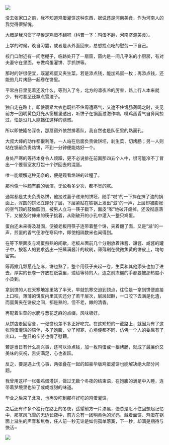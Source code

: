 ![](https://upload-images.jianshu.io/upload_images/6943526-40cf7cb25ee5f2bf.jpg?imageMogr2/auto-orient/strip%7CimageView2/2/w/1240)

没去张家口之前，我不知道鸡蛋灌饼这种东西，据说还是河南美食，作为河南人的我觉得很惭愧。

大概是我习惯了早餐是鸡蛋不翻吧（科普一下：鸡蛋不翻，河南济源美食）。

上学的时候，晚自习罢，或者是从外面回来，总想找点吃的慰劳一下自己。

校门口附近有一间老棚子，临路处开了一扇窗，窗内是一间几平米的小厨房，有对夫妻守在里面，专做鸡蛋灌饼、手抓饼等。

那时的饼很便宜，既灌鸡蛋又夹生菜。若是添点钱，能加鸡蛋一枚；再添点钱，还能煎几片烤肠一起卷在饼里。

平常白日里见着还没什么，等到入了冬，北方的凛夜冷的厉害，路上行人本来就少，有时甚至还飘点雪渣子。

独自走在路上，即使裹紧大衣也既挡不住周遭寒气，又遮不住饥肠轰鸣之时，突见前方一团明黄色灯光从窗框里透出，听饼子在锅面滋滋作响，嗅鸡蛋香气自鼻间掠过，怕是没几人能挡住这样的诱惑。

所以即使隆冬深夜，那扇窗外依然排着队，我自然也是队伍里的熟面孔。

大叔大婶的动作都很利落，一人站在后面负责做饼坯，剥生菜，切烤肠；另一人则站在锅前负责烙饼，不到一分钟便能烙好一个。

身处严寒的等待本身令人烦躁，更不必说排在前面那四五个人中，很可能冷不丁冒出一个要替室友打包十个饼回去的混蛋。

唯一能缓解这种无奈的，便是观看烙饼的过程了。

那也像一种颇有趣的表演，无论看多少次，都不觉的腻。

通常都是丈夫负责烙饼，他接过妻子递来的饼坯，随手“啪”的一下摔在抹了油的锅面上，浑圆的饼坯立即分了层，下层紧贴在铁锅上发出“滋”的一声，上层却被膨胀的空气顶的鼓做圆团，被男人立马一筷子戳下，面皮“嘭”地破开瘪掉，还没彻底落下，又被及时伸来的筷子挑着，从刚破开的小孔中灌入一整只鸡蛋。

蛋白还未来得及凝固，便被老板用筷子连带着整个饼，夹着翻了面，又是“滋”的一声，煎蛋的香气便渗在寒风中，即使相隔数米也闻得到。

在等下层面皮与鸡蛋煎熟的间歇，老板从面前几个分别放着辣酱、甜酱、咸酱的罐子中，按客人的要求选出一把蘸满酱汁的软刷，薄薄刷在微微焦黄的饼皮上，均匀密实。

等再撒几颗葱花芝麻，饼也熟了，整个用筷子夹起一卷，生菜和其他添头也加了进去，厚实的长卷一齐放在纸袋里，递给等待的人，连之前冻僵的手都要被那热度小小烫到。

拿到饼的人在天寒地冻里站了半天，早就饥寒交迫到顶点，往往是一拿到饼便直接上口咬。薄薄的饼皮内里其实还分了若干层次，层层起酥，一口咬下去满是化渣，而蛋黄夹在饼皮之间，都是熟的，但不老，嫩的清香。

再配着生菜的水脆与葱花芝麻的点缀，风味极好。

从饼店走回宿舍，一张饼也差不多正好吃完。在这短短的一截路上，就因为有了这张鸡蛋灌饼的陪伴，多了饱腹，少了彻寒，心境便都不同，仿佛一个人的委屈有了出口，一整日的辛劳也得了慰藉。

若是当日有什么高兴事，还可以添点钱，加一枚鸡蛋或一根烤肠，就成了最廉价又美味的庆祝，舌尖满足，心也雀跃。

反之，要是遇上伤心事，两张叠在一起的超豪华版鸡蛋灌饼也能解决绝大部分问题。

我曾用这样一张张鸡蛋灌饼，做过无数个冬夜的结束语，在饱腹的满足中入睡，连带着梦境里也染了或咸或甜的味道。

毕业之后来了北京，也再没吃到那样好吃的鸡蛋灌饼。

之后还有许多个独行在路上的冬夜，遥望前方一片漆黑，便总是忍不住回想起记忆中，那寒风飞雪的无边长夜中，前方总有一团明黄色的光亮，藏着面饼、鸡蛋在锅面上滋生的声音和焦香，任人前一秒无论是如何孤单落寞，下一秒，却满是期待与快活~

![](https://upload-images.jianshu.io/upload_images/6943526-4dcdb509a59bb62b.gif?imageMogr2/auto-orient/strip)
